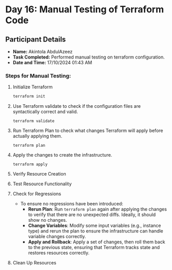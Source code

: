 # Day 16: Manual Testing of Terraform Code
## Participant Details

- **Name:** Akintola AbdulAzeez
- **Task Completed:** Performed manual testing on terraform configuration.
- **Date and Time:** 17/10/2024 01:43 AM


### Steps for Manual Testing:

1. Initialize Terraform
   ```bash
   terraform init
   ```

2. Use Terraform validate to check if the configuration files are syntactically correct and valid.
   ```hcl
   terraform validate
   ```

3. Run Terraform Plan to check what changes Terraform will apply before actually applying them.
   ```hcl
   terraform plan
   ```

4. Apply the changes to create the infrastructure. 
   ```hcl
   terraform apply
   ```

5. Verify Resource Creation

6. Test Resource Functionality
7. Check for Regressions
   - To ensure no regressions have been introduced:
     - **Rerun Plan**: Run `terraform plan` again after applying the changes to verify that there are no unexpected diffs. Ideally, it should show no changes.
     - **Change Variables**: Modify some input variables (e.g., instance type) and rerun the plan to ensure the infrastructure can handle variable changes correctly.
     - **Apply and Rollback**: Apply a set of changes, then roll them back to the previous state, ensuring that Terraform tracks state and restores resources correctly.

8. Clean Up Resources
